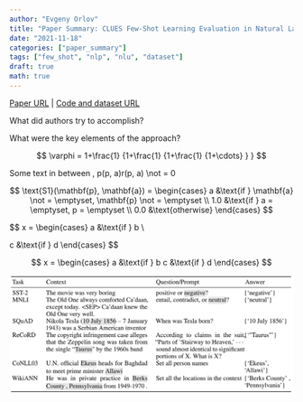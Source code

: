 ```yaml
---
author: "Evgeny Orlov"
title: "Paper Summary: CLUES Few-Shot Learning Evaluation in Natural Language Understanding"
date: "2021-11-18"
categories: ["paper_summary"]
tags: ["few_shot", "nlp", "nlu", "dataset"]
draft: true
math: true
---
```


[Paper URL](https://arxiv.org/abs/2111.02570) | [Code and dataset URL](https://github.com/microsoft/CLUES)

What did authors try to accomplish?

What were the key elements of the approach?

$$
 \varphi = 1+\frac{1} {1+\frac{1} {1+\frac{1} {1+\cdots} } }
$$

Some text in between
, p(p, a)r(p, a) \not = 0

$$
\text{S1}(\mathbf{p}, \mathbf{a}) = \begin{cases}
   a &\text{if } \mathbf{a} \not = \emptyset, \mathbf{p} \not = \emptyset \\
   1.0 &\text{if } a = \emptyset, p = \emptyset \\
   0.0 &\text{otherwise}
\end{cases}
$$

$$
x = \begin{cases}
   a &\text{if } b \\

   c &\text{if } d
\end{cases}
$$

$$
x = \begin{cases}
   a &\text{if } b
   c &\text{if } d
\end{cases}
$$


![Examples](images/clues_examples.png)